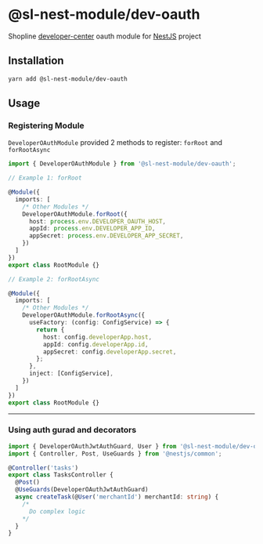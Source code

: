 # @sl-nest-module/dev-oauth

Shopline [developer-center](https://shopline-developers.readme.io/docs/get-started) oauth module for [NestJS](https://docs.nestjs.com/) project

## Installation

```sh
yarn add @sl-nest-module/dev-oauth
```

## Usage

### Registering Module

`DeveloperOAuthModule` provided 2 methods to register: `forRoot` and `forRootAsync`

```ts
import { DeveloperOAuthModule } from '@sl-nest-module/dev-oauth';

// Example 1: forRoot

@Module({
  imports: [
    /* Other Modules */
    DeveloperOAuthModule.forRoot({
      host: process.env.DEVELOPER_OAUTH_HOST,
      appId: process.env.DEVELOPER_APP_ID,
      appSecret: process.env.DEVELOPER_APP_SECRET,
    })
  ]
})
export class RootModule {}

// Example 2: forRootAsync

@Module({
  imports: [
    /* Other Modules */
    DeveloperOAuthModule.forRootAsync({
      useFactory: (config: ConfigService) => {
        return {
          host: config.developerApp.host,
          appId: config.developerApp.id,
          appSecret: config.developerApp.secret,
        };
      },
      inject: [ConfigService],
    })
  ]
})
export class RootModule {}
```
---
### Using auth gurad and decorators

```ts
import { DeveloperOAuthJwtAuthGuard, User } from '@sl-nest-module/dev-oauth';
import { Controller, Post, UseGuards } from '@nestjs/common';

@Controller('tasks')
export class TasksController {
  @Post()
  @UseGuards(DeveloperOAuthJwtAuthGuard)
  async createTask(@User('merchantId') merchantId: string) {
    /*
      Do complex logic
    */
  }
}
```